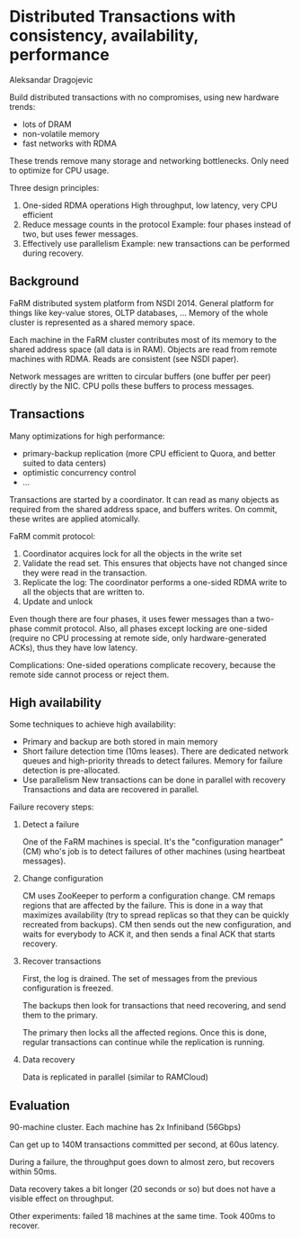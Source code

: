 Distributed Transactions with consistency, availability, performance
====================================================================

Aleksandar Dragojevic


Build distributed transactions with no compromises, using new hardware trends:

- lots of DRAM
- non-volatile memory
- fast networks with RDMA

These trends remove many storage and networking bottlenecks. Only need to
optimize for CPU usage.

Three design principles:

1. One-sided RDMA operations
   High throughput, low latency, very CPU efficient
2. Reduce message counts in the protocol
   Example: four phases instead of two, but uses fewer messages.
3. Effectively use parallelism
   Example: new transactions can be performed during recovery.


Background
----------

FaRM distributed system platform from NSDI 2014. General platform for things
like key-value stores, OLTP databases, ... Memory of the whole cluster is
represented as a shared memory space.

Each machine in the FaRM cluster contributes most of its memory to the shared
address space (all data is in RAM). Objects are read from remote machines with
RDMA. Reads are consistent (see NSDI paper).

Network messages are written to circular buffers (one buffer per peer) directly
by the NIC. CPU polls these buffers to process messages.


Transactions
------------

Many optimizations for high performance:

- primary-backup replication (more CPU efficient to Quora, and better suited to
  data centers)
- optimistic concurrency control
- ...

Transactions are started by a coordinator. It can read as many objects as
required from the shared address space, and buffers writes. On commit, these
writes are applied atomically.

FaRM commit protocol:

1. Coordinator acquires lock for all the objects in the write set
2. Validate the read set. This ensures that objects have not changed since they
   were read in the transaction.
3. Replicate the log: The coordinator performs a one-sided RDMA write to all the
   objects that are written to.
4. Update and unlock

Even though there are four phases, it uses fewer messages than a two-phase
commit protocol. Also, all phases except locking are one-sided (require no CPU
processing at remote side, only hardware-generated ACKs), thus they have low
latency.

Complications: One-sided operations complicate recovery, because the remote side
cannot process or reject them.


High availability
-----------------

Some techniques to achieve high availability:

- Primary and backup are both stored in main memory
- Short failure detection time (10ms leases). There are dedicated network queues
  and high-priority threads to detect failures. Memory for failure detection is
  pre-allocated.
- Use parallelism
  New transactions can be done in parallel with recovery
  Transactions and data are recovered in parallel.

Failure recovery steps:

1. Detect a failure

   One of the FaRM machines is special. It's the "configuration manager" (CM)
   who's job is to detect failures of other machines (using heartbeat messages).

2. Change configuration

   CM uses ZooKeeper to perform a configuration change.
   CM remaps regions that are affected by the failure. This is done in a way
   that maximizes availability (try to spread replicas so that they can be
   quickly recreated from backups).
   CM then sends out the new configuration, and waits for everybody to ACK it,
   and then sends a final ACK that starts recovery.

3. Recover transactions

   First, the log is drained. The set of messages from the previous
   configuration is freezed.

   The backups then look for transactions that need recovering, and send them to
   the primary.

   The primary then locks all the affected regions. Once this is done, regular
   transactions can continue while the replication is running.

4. Data recovery

   Data is replicated in parallel (similar to RAMCloud)


Evaluation
----------

90-machine cluster. Each machine has 2x Infiniband (56Gbps)

Can get up to 140M transactions committed per second, at 60us latency.

During a failure, the throughput goes down to almost zero, but recovers within
50ms.

Data recovery takes a bit longer (20 seconds or so) but does not have a visible
effect on throughput.

Other experiments: failed 18 machines at the same time. Took 400ms to recover.
